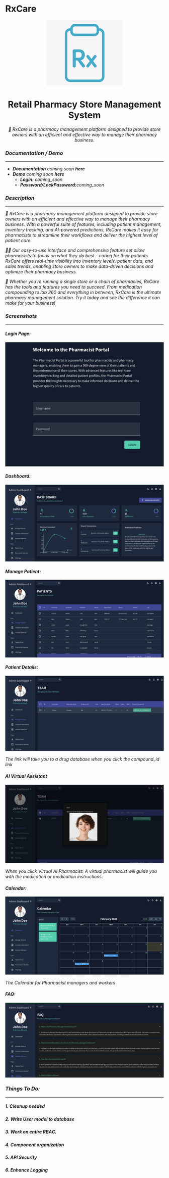 <!-- @format -->

# RxCare

<p align="center">
<img src="./assets/rxcare-logo.png"/>
</p>
<h1 align="center"> Retail Pharmacy Store Management System</h1>

<p align="center"><i>🏥 RxCare is a pharmacy management platform designed to provide store owners with an efficient and effective way to manage their pharmacy business.</p>

<h3>Documentation / Demo</h3>
<hr>

<ul>
<li><b>Documentation</b> coming soon <b>here</b></a></li>
<li><b>Demo</b> coming soon <b>here </b></a>
<ul>
<li><b>Login:</b> coming_soon</li>
<li><b>Password/LockPassword:</b>coming_soon</li>
</ul>
</li>
</ul>

<h3>Description</h3>
<hr>
🏥 RxCare is a pharmacy management platform designed to provide store owners with an efficient and effective way to manage their pharmacy business. With a powerful suite of features, including patient management, inventory tracking, and AI-powered predictions, RxCare makes it easy for pharmacists to streamline their workflows and deliver the highest level of patient care.

👨‍⚕️ Our easy-to-use interface and comprehensive feature set allow pharmacists to focus on what they do best - caring for their patients. RxCare offers real-time visibility into inventory levels, patient data, and sales trends, enabling store owners to make data-driven decisions and optimize their pharmacy business.

💊 Whether you're running a single store or a chain of pharmacies, RxCare has the tools and features you need to succeed. From medication compounding to lab 360 and everything in between, RxCare is the ultimate pharmacy management solution. Try it today and see the difference it can make for your business!

<h3>Screenshots</h3>
<hr>
<h4>Login Page: </h4>
<img src="./assets/ui-github-screenshots/login.png"/></h4>
<h4>Dashboard: </h4>
<img src="./assets/ui-github-screenshots/dashboard.png"/></h4>
<h4>Manage Patient: </h4>
<img src="./assets/ui-github-screenshots/manage_patient.png"/></h4>
<h4>Patient Details: </h4>
<img src="./assets/ui-github-screenshots/user360.png"/></h4>
<p>The link will take you to a drug database when you click the compound_id link</p>
<h4>AI Virtual Assistant</h4>
<img src="./assets/ui-github-screenshots/aivassistant.png"/></h4>
<p>When you click Virtual AI Pharmacist. A virtual pharmacist will guide you with the medication or medication instructions.</p>
<h4>Calendar: </h4>
<img src="./assets/ui-github-screenshots/calendar.png"/></h4>
<p>The Calendar for Pharmacist managers and workers</p>
<h4>FAQ: </h4>
<img src="./assets/ui-github-screenshots/faq.png"/></h4>
<h3>Things To Do:</h3>
<hr>
<h5>1. Cleanup needed </h5>
<h5>2. Write User model to database </h5>
<h5>3. Work on entire RBAC. </h5>
<h5>4. Component organization </h5>
<h5>5. API Security </h5>
<h5>6. Enhance Logging </h5>

